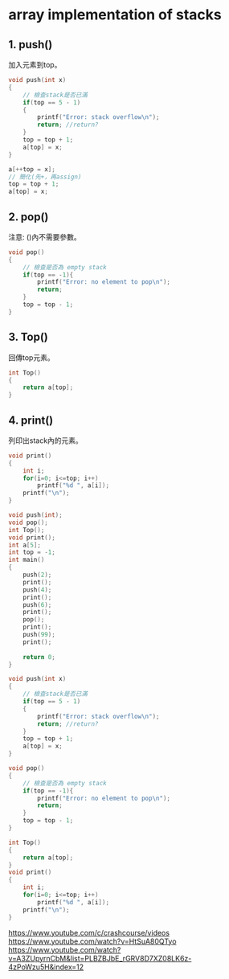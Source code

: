 # array implementation of stacks

## 1. push()
加入元素到top。
```c
void push(int x)
{   
    // 檢查stack是否已滿
    if(top == 5 - 1)
    {
        printf("Error: stack overflow\n");
        return; //return?
    }
    top = top + 1;
    a[top] = x;
}
```

```c
a[++top = x];
// 簡化(先+，再assign)
top = top + 1;
a[top] = x;
```

## 2. pop()
注意: ()內不需要參數。
```c
void pop()
{   
    // 檢查是否為 empty stack
    if(top == -1){
        printf("Error: no element to pop\n");
        return; 
    }
    top = top - 1;
}
```
## 3. Top()
回傳top元素。
```c
int Top()
{
    return a[top];
}
```
## 4. print()
列印出stack內的元素。
```c
void print()
{   
    int i;
    for(i=0; i<=top; i++)
        printf("%d ", a[i]);
    printf("\n");
}
```





```c
void push(int);
void pop();
int Top();
void print();
int a[5];
int top = -1;
int main()
{
    push(2);
    print();
    push(4);
    print();
    push(6);
    print();
    pop();
    print();
    push(99);
    print();
    
    return 0;
}

void push(int x)
{   
    // 檢查stack是否已滿
    if(top == 5 - 1)
    {
        printf("Error: stack overflow\n");
        return; //return?
    }
    top = top + 1;
    a[top] = x;
}

void pop()
{   
    // 檢查是否為 empty stack
    if(top == -1){
        printf("Error: no element to pop\n");
        return; 
    }
    top = top - 1;
}

int Top()
{
    return a[top];
}
void print()
{   
    int i;
    for(i=0; i<=top; i++)
        printf("%d ", a[i]);
    printf("\n");
}
```
https://www.youtube.com/c/crashcourse/videos  
https://www.youtube.com/watch?v=HtSuA80QTyo  
https://www.youtube.com/watch?v=A3ZUpyrnCbM&list=PLBZBJbE_rGRV8D7XZ08LK6z-4zPoWzu5H&index=12
